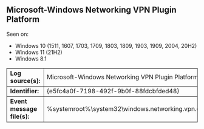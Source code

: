 ## Microsoft-Windows Networking VPN Plugin Platform

Seen on:
* Windows 10 (1511, 1607, 1703, 1709, 1803, 1809, 1903, 1909, 2004, 20H2)
* Windows 11 (21H2)
* Windows 8.1

<table border="1" class="docutils">
  <tbody>
    <tr>
      <td><b>Log source(s):</b></td>
      <td>Microsoft-Windows Networking VPN Plugin Platform</td>
    </tr>
    <tr>
      <td><b>Identifier:</b></td>
      <td>{e5fc4a0f-7198-492f-9b0f-88fdcbfded48}</td>
    </tr>
    <tr>
      <td><b>Event message file(s):</b></td>
      <td>%systemroot%\system32\windows.networking.vpn.dll</td>
    </tr>
  </tbody>
</table>

&nbsp;

